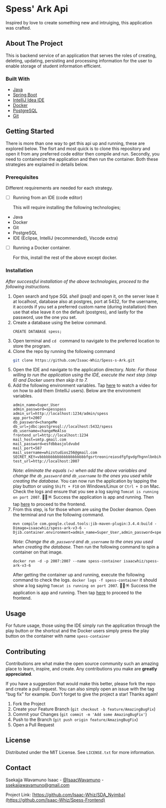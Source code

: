 <br />

  # Spess' Ark Api
  Inspired by love to create something new and intruiging, this application was crafted.

## About The Project
This is backend service of an application that serves the roles of creating, deleting, updating, persisting and processing information for the user to enable storage of
student information efficient.

### Built With

* [Java](https://www.bing.com/ck/a?!&&p=0a6be56bf891c859JmltdHM9MTcwOTA3ODQwMCZpZ3VpZD0wZjUxNzJjZi1jYTAzLTY4ODQtMDFhOC02MWY0Y2I5NTY5YzMmaW5zaWQ9NTQ5Mw&ptn=3&ver=2&hsh=3&fclid=0f5172cf-ca03-6884-01a8-61f4cb9569c3&psq=java&u=a1aHR0cHM6Ly9qYXZhLmNvbS9lbi9kb3dubG9hZC8&ntb=1)
* [Spring Boot](https://spring.io/projects/spring-boot)
* [IntelliJ Idea IDE](https://www.jetbrains.com/idea/)
* [Docker](https://docs.docker.com/)
* [PostgreSQL](https://www.postgresql.org/)
* [Git](https://github.com/)

<!-- GETTING STARTED -->
## Getting Started
There is more than one way to get this api up and running, these are explored below.
The fisrt and most quick is to clone this repository and open it from any preferred code editor then compile and run.
Secondly, you need to containerize the application and then run the container. 
Both these strategies are explained in details below.
### Prerequisites
Different requirements are needed for each strategy.
- [ ] Running from an IDE (code editor)
   <p>This will require installing the following technologies; </p>
* Java
* Docker
* Git
* PostgreSQL
* IDE (Eclipse, IntelliJ (recommended), Vscode extra)
- [ ] Running a Docker container.
   <p>For this, install the rest of the above except docker.</p>

### Installation

_After successful installation of the above technologies, proceed to the following instructions._
1. Open search and type _SQL shell (psql)_ and open it, on the server leae it at localhost, database also at postgres, port at 5432, for the
   username, it accords if you set a preferred custom name (during installation) then use that else leave it on the default (postgres), and 
   lastly for the password, use the one you set.
2. Create a database using the below command.
   ```
   CREATE DATABASE spess;
   ```
3. Open terminal and ```cd ``` command to navigate to the preferred location to store the program.
4. Clone the repo by running the following command
   ```sh
   git clone https://github.com/Isaac-Whiz/Spess-s-Ark.git
   ```
5. Open the IDE and navigate to the application directory.
   _Note: For those willing to run the application using the IDE, execute the next step (step 6) and Docker users then skip it to 7._
6. Add the following environment variables. Tap [here](https://www.youtube.com/watch?v=oYfd9pDXip8) to watch a video for on how to add them (IntelliJ users). Below are the environment variables.
   ```
   admin_name=Super_User
   admin_password=spesspass
   admin_url=http://localhost:1234/admin/spess
   app_port=2007
   db_password=changeMe
   db_url=jdbc:postgresql://localhost:5432/spess
   db_username=changeMeAlso
   frontend_url=http://localhost:1234
   mail_host=smtp.gmail.com
   mail_password=esfdbbasjoldvubd
   mail_port=587
   mail_username=whizstudios256@gmail.com
   SECRET_KEY=vbbbbbbbbbbbbbbbbbbbbbfgsrtreonireiosdfgfgvdgfhgnnlbnbihishioejrrjjewrwwtuipwuweofjnjnjfnasndfnjsgnjngjkgnjkgnkjnosgggngjknfgdfjkgnfgnfgsgkngfjkgngnnustguibjdfwfweurrurhwhubbggbueruhuiwbgisgibdfbggfb
   test_url=http://localhost:2007
   ```
   _Note: eliminate the equals `(=)` when add the above variables and change the `db_password` and `db_username` to the ones you used 
   while creating the database._
   You can now run the application by tapping the play button or using `Shift + F10` on Windows/Linux or `Ctrl + D` on Mac.
   Check the logs and ensure that you see a log saying `Tomcat is running on port 2007`. 🎉🎊🪅 Success the application is app and running.
   Then tap [here](https://github.com/Isaac-Whiz/Spess-Frontend) to proceed to the frontend.
7. From this step, is for those whom are using the Docker deamon. Open the terminal and run the following command.
   ```
   mvn compile com.google.cloud.tools:jib-maven-plugin:3.4.4:build -Dimage=isaacwhiz/spess-ark-v3-6 -Djib.container.environment=admin_name=Super_User,admin_password=spesspass,admin_url=http://localhost:1234/admin/spess,app_port=2007,db_password=changeMe,db_url=jdbc:postgresql://localhost:5432/spess,db_username=changeMeToo,frontend_url=http://localhost:1234,mail_host=smtp.gmail.com,mail_password=esfdbbasjoldvubd,mail_port=587,mail_username=whizstudios256@gmail.com,SECRET_KEY=vbbbbbbbbbbbbbbbbbbbbbfgsrtreonireiosdfgfgvdgfhgnnlbnbihishioejrrjjewrwwtuipwuweofjnjnjfnasndfnjsgnjngjkgnjkgnkjnosgggngjknfgdfjkgnfgnfgsgkngfjkgngnnustguibjdfwfweurrurhwhubbggbueruhuiwbgisgibdfbggfb,test_url=http://localhost:2007

   ```
   _Note: Change the `db_password` and `db_username` to the ones you used when creating the database._
   Then run the following command to spin a container on that image.
   ```
   docker run -d -p 2007:2007 --name spess-container isaacwhiz/spess-ark-v3-6

   ```
   After getting the container up and running, execute the following command to check the logs. `docker logs -f spess-container` it should show
   a log saying `Tomcat is running on port 2007`. 🎉🎊🪅 Success the application is app and running.
   Then tap [here](https://github.com/Isaac-Whiz/Spess-Frontend) to proceed to the frontend.
   
## Usage

For future usage, those using the IDE simply run the application through the play button or the shortcut and the Docker users simply press the play button on the container with name `spess-container`

## Contributing

Contributions are what make the open source community such an amazing place to learn, inspire, and create. Any contributions you make are **greatly appreciated**.

If you have a suggestion that would make this better, please fork the repo and create a pull request. You can also simply open an issue with the tag "bug fix" for example.
Don't forget to give the project a star! Thanks again!

1. Fork the Project
2. Create your Feature Branch (`git checkout -b feature/AmazingBugFix`)
3. Commit your Changes (`git commit -m 'Add some AmazingBugFix'`)
4. Push to the Branch (`git push origin feature/AmazingBugFix`)
5. Open a Pull Request

## License

Distributed under the MIT License. See `LICENSE.txt` for more information.

## Contact
Ssekajja Wavamuno Isaac - [@IsaacWavamuno](https://twitter.com/Isaac_Whiz) - ssekajjawavamuno@gmail.com

Project Link: [https://github.com/Isaac-Whiz/SDA_Nyimba](https://github.com/Isaac-Whiz/Spess-Frontend)
